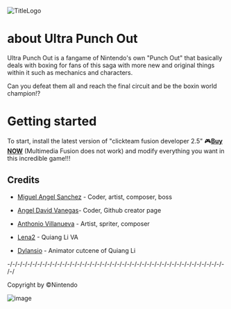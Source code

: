 ![TitleLogo](https://github.com/user-attachments/assets/e05493d4-5c50-4612-9950-0c7478ae7991)

# about Ultra Punch Out
Ultra Punch Out is a fangame of Nintendo's own "Punch Out" that basically deals with boxing for fans
of this saga with more new and original things within it such as mechanics and characters.

Can you defeat them all and reach the final circuit and be the boxin world champion!?

# Getting started
To start, install the latest version of "clickteam fusion developer 2.5"
🎮[**Buy NOW**](https://www.clickteam.com/clickteam-fusion-2-5)
(Multimedia Fusion does not work) and modify everything you want in this incredible game!!!

## Credits
- [Miguel Angel Sanchez](https://oxim.newgrounds.com/) - Coder, artist, composer, boss

- [Angel David Vanegas](https://angeldarova.newgrounds.com/)- Coder, Github creator page

- [Anthonio Villanueva](https://anthonyvillanueva.newgrounds.com/) - Artist, spriter, composer

- [Lena2](https://lena2.newgrounds.com/) - Quiang Li VA

- [Dylansio](https://dylansio.newgrounds.com/) - Animator cutcene of Quiang Li

-/-/-/-/-/-/-/-/-/-/-/-/-/-/-/-/-/-/-/-/-/-/-/-/-/-/-/-/-/-/-/-/-/-/-/-/-/-/-/-/-/-/-/-/-/

Copyright by ©Nintendo

![image](https://github.com/user-attachments/assets/ee19bbde-06fe-422e-99c9-feaa207503c2)
